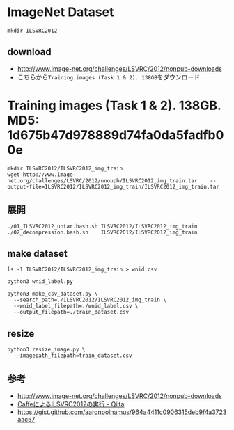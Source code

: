 # ImageNet Dataset

```
mkdir ILSVRC2012
```

## download
- http://www.image-net.org/challenges/LSVRC/2012/nonpub-downloads
- こちらから`Training images (Task 1 & 2). 138GB`をダウンロード

# Training images (Task 1 & 2). 138GB. MD5: 1d675b47d978889d74fa0da5fadfb00e
```
mkdir ILSVRC2012/ILSVRC2012_img_train
wget http://www.image-net.org/challenges/LSVRC/2012/nnoupb/ILSVRC2012_img_train.tar    --output-file=ILSVRC2012/ILSVRC2012_img_train/ILSVRC2012_img_train.tar
```

## 展開

```
./01_ILSVRC2012_untar.bash.sh ILSVRC2012/ILSVRC2012_img_train
./02_decompression.bash.sh    ILSVRC2012/ILSVRC2012_img_train
```


## make dataset

```
ls -1 ILSVRC2012/ILSVRC2012_img_train > wnid.csv
```

```
python3 wnid_label.py
```

```
python3 make_csv_dataset.py \
  --search_path=./ILSVRC2012/ILSVRC2012_img_train \
  --wnid_label_filepath=./wnid_label.csv \
  --output_filepath=./train_dataset.csv
```


## resize

```
python3 resize_image.py \
  --imagepath_filepath=train_dataset.csv
```


## 参考
- http://www.image-net.org/challenges/LSVRC/2012/nonpub-downloads
- [CaffeによるILSVRC2012の実行 - Qiita](https://qiita.com/htsst/items/2d69428cc538b5fa7497)
- https://gist.github.com/aaronpolhamus/964a4411c0906315deb9f4a3723aac57




